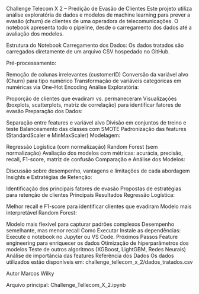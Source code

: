 Challenge Telecom X 2 – Predição de Evasão de Clientes
Este projeto utiliza análise exploratória de dados e modelos de machine learning para prever a evasão (churn) de clientes de uma operadora de telecomunicações. O notebook apresenta todo o pipeline, desde o carregamento dos dados até a avaliação dos modelos.

Estrutura do Notebook
Carregamento dos Dados:
Os dados tratados são carregados diretamente de um arquivo CSV hospedado no GitHub.

Pré-processamento:

Remoção de colunas irrelevantes (customerID)
Conversão da variável alvo (Churn) para tipo numérico
Transformação de variáveis categóricas em numéricas via One-Hot Encoding
Análise Exploratória:

Proporção de clientes que evadiram vs. permaneceram
Visualizações (boxplots, scatterplots, matriz de correlação) para identificar fatores de evasão
Preparação dos Dados:

Separação entre features e variável alvo
Divisão em conjuntos de treino e teste
Balanceamento das classes com SMOTE
Padronização das features (StandardScaler e MinMaxScaler)
Modelagem:

Regressão Logística (com normalização)
Random Forest (sem normalização)
Avaliação dos modelos com métricas: acurácia, precisão, recall, F1-score, matriz de confusão
Comparação e Análise dos Modelos:

Discussão sobre desempenho, vantagens e limitações de cada abordagem
Insights e Estratégias de Retenção:

Identificação dos principais fatores de evasão
Propostas de estratégias para retenção de clientes
Principais Resultados
Regressão Logística:

Melhor recall e F1-score para identificar clientes que evadiram
Modelo mais interpretável
Random Forest:

Modelo mais flexível para capturar padrões complexos
Desempenho semelhante, mas menor recall
Como Executar
Instale as dependências:
Execute o notebook no Jupyter ou VS Code.
Próximos Passos
Feature engineering para enriquecer os dados
Otimização de hiperparâmetros dos modelos
Teste de outros algoritmos (XGBoost, LightGBM, Redes Neurais)
Análise de importância das features
Referência dos Dados
Os dados utilizados estão disponíveis em:
challenge_tellecom_x_2/dados_tratados.csv

Autor
Marcos Wilky


Arquivo principal:
Challenge_Tellecom_X_2.ipynb
